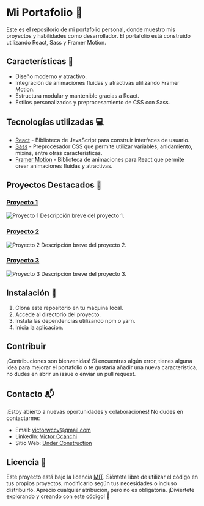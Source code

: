 # Mi Portafolio 🚀

Este es el repositorio de mi portafolio personal, donde muestro mis proyectos y habilidades como desarrollador. El portafolio está construido utilizando React, Sass y Framer Motion.

## Características 📌

- Diseño moderno y atractivo.
- Integración de animaciones fluidas y atractivas utilizando Framer Motion.
- Estructura modular y mantenible gracias a React.
- Estilos personalizados y preprocesamiento de CSS con Sass.

## Tecnologías utilizadas 💻

- [React](https://reactjs.org/) - Biblioteca de JavaScript para construir interfaces de usuario.
- [Sass](https://sass-lang.com/) - Preprocesador CSS que permite utilizar variables, anidamiento, mixins, entre otras características.
- [Framer Motion](https://www.framer.com/motion/) - Biblioteca de animaciones para React que permite crear animaciones fluidas y atractivas.

## Proyectos Destacados 🌟
### [Proyecto 1](#)
![Proyecto 1](project1-thumbnail.png)
Descripción breve del proyecto 1.

### [Proyecto 2](#)
![Proyecto 2](project2-thumbnail.png)
Descripción breve del proyecto 2.

### [Proyecto 3](#)
![Proyecto 3](project3-thumbnail.png)
Descripción breve del proyecto 3.

## Instalación 🔨

1. Clona este repositorio en tu máquina local.
2. Accede al directorio del proyecto.
3. Instala las dependencias utilizando npm o yarn.
4. Inicia la aplicacion.

## Contribuir 

¡Contribuciones son bienvenidas! Si encuentras algún error, tienes alguna idea para mejorar el portafolio o te gustaría añadir una nueva característica, no dudes en abrir un issue o enviar un pull request.

## Contacto 📬

¡Estoy abierto a nuevas oportunidades y colaboraciones! No dudes en contactarme:

- Email: [victorwccv@gmail.com](mailto:victorwccv@gmail.com)
- LinkedIn: [Victor Ccanchi](https://www.linkedin.com/in/victor-ccanchi/)
- Sitio Web: [Under Construction](https://www.tunombre.com)


## Licencia 📝

Este proyecto está bajo la licencia [MIT](LICENSE). Siéntete libre de utilizar el código en tus propios proyectos, modificarlo según tus necesidades o incluso distribuirlo. Aprecio cualquier atribución, pero no es obligatoria. ¡Diviértete explorando y creando con este código! 🚀
